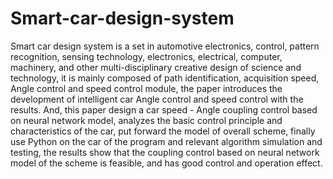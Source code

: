 # Smart-car-design-system
Smart car design system is a set in automotive electronics, control, pattern recognition, sensing technology, electronics, electrical, computer, machinery, and other multi-disciplinary creative design of science and technology, it is mainly composed of path identification, acquisition speed, Angle control and speed control module, the paper introduces the development of intelligent car Angle control and speed control with the results. And, this paper design a car speed - Angle coupling control based on neural network model, analyzes the basic control principle and characteristics of the car, put forward the model of overall scheme, finally use Python on the car of the program and relevant algorithm simulation and testing, the results show that the coupling control based on neural network model of the scheme is feasible, and has good control and operation effect.
